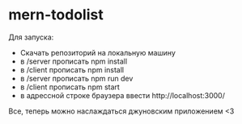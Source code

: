 # mern-todolist

Для запуска:
- Скачать репозиторий на локальную машину
- в /server прописать npm install
- в /client прописать npm install
- в /server прописать npm run dev
- в /client прописать npm start
- в адрессной строке браузера ввести http://localhost:3000/

Все, теперь можно наслаждаться джуновским приложением <3
